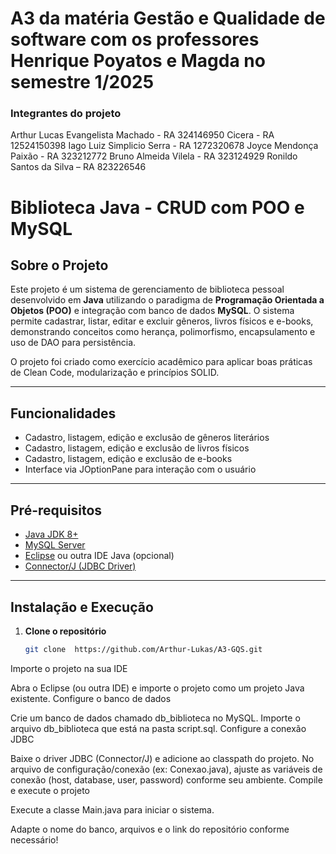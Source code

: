 # A3 da matéria Gestão e Qualidade de software com os professores Henrique Poyatos e Magda no semestre 1/2025

### Integrantes do projeto

Arthur Lucas Evangelista Machado - RA 324146950
Cicera - RA 12524150398
Iago Luiz Simplicio Serra - RA 1272320678
Joyce Mendonça Paixão - RA 323212772
Bruno Almeida Vilela - RA 323124929
Ronildo Santos da Silva – RA 823226546

# Biblioteca Java - CRUD com POO e MySQL

## Sobre o Projeto

Este projeto é um sistema de gerenciamento de biblioteca pessoal desenvolvido em **Java** utilizando o paradigma de **Programação Orientada a Objetos (POO)** e integração com banco de dados **MySQL**. O sistema permite cadastrar, listar, editar e excluir gêneros, livros físicos e e-books, demonstrando conceitos como herança, polimorfismo, encapsulamento e uso de DAO para persistência.

O projeto foi criado como exercício acadêmico para aplicar boas práticas de Clean Code, modularização e princípios SOLID.

---

## Funcionalidades

- Cadastro, listagem, edição e exclusão de gêneros literários
- Cadastro, listagem, edição e exclusão de livros físicos
- Cadastro, listagem, edição e exclusão de e-books
- Interface via JOptionPane para interação com o usuário

---

## Pré-requisitos

- [Java JDK 8+](https://www.oracle.com/java/technologies/downloads/)
- [MySQL Server](https://dev.mysql.com/downloads/mysql/)
- [Eclipse](https://www.eclipse.org/) ou outra IDE Java (opcional)
- [Connector/J (JDBC Driver)](https://dev.mysql.com/downloads/connector/j/)

---

## Instalação e Execução

1. **Clone o repositório**
   ```bash
   git clone  https://github.com/Arthur-Lukas/A3-GQS.git

Importe o projeto na sua IDE

Abra o Eclipse (ou outra IDE) e importe o projeto como um projeto Java existente.
Configure o banco de dados

Crie um banco de dados chamado db_biblioteca no MySQL.
Importe o arquivo db_biblioteca que está na pasta script.sql.
Configure a conexão JDBC

Baixe o driver JDBC (Connector/J) e adicione ao classpath do projeto.
No arquivo de configuração/conexão (ex: Conexao.java), ajuste as variáveis de conexão (host, database, user, password) conforme seu ambiente.
Compile e execute o projeto

Execute a classe Main.java para iniciar o sistema.

Adapte o nome do banco, arquivos e o link do repositório conforme necessário!
